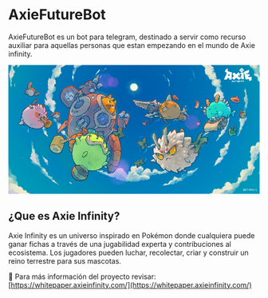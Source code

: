 # **AxieFutureBot**

AxieFutureBot es un bot para telegram, destinado a servir como recurso auxiliar para aquellas personas que estan empezando en el mundo de Axie infinity.

![Axie Infinity](imagenes/HQ_Banner_500k.png "Axie Infinity")

## **¿Que es Axie Infinity?**

Axie Infinity es un universo inspirado en Pokémon donde cualquiera puede ganar fichas a través de una jugabilidad experta y contribuciones al ecosistema. Los jugadores pueden luchar, recolectar, criar y construir un reino terrestre para sus mascotas.

:pushpin: Para más información del proyecto revisar: [https://whitepaper.axieinfinity.com/](https://whitepaper.axieinfinity.com/)

